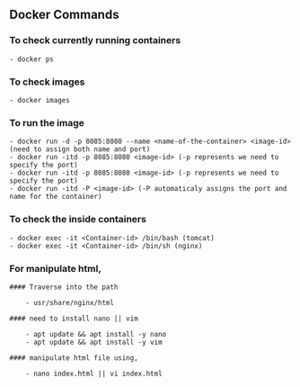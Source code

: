 ## Docker Commands


### To check currently running containers

    - docker ps


### To check images

    - docker images

### To run the image 

    - docker run -d -p 8085:8080 --name <name-of-the-container> <image-id>(need to assign both name and port)
    - docker run -itd -p 8085:8080 <image-id> (-p represents we need to specify the port)
    - docker run -itd -p 8085:8080 <image-id> (-p represents we need to specify the port)
    - docker run -itd -P <image-id> (-P automaticaly assigns the port and name for the container)

### To check the inside containers
    - docker exec -it <Container-id> /bin/bash (tomcat)
    - docker exec -it <Container-id> /bin/sh (nginx)

### For manipulate html,

    #### Traverse into the path

        - usr/share/nginx/html

    #### need to install nano || vim
        
        - apt update && apt install -y nano
        - apt update && apt install -y vim

    #### manipulate html file using,

        - nano index.html || vi index.html